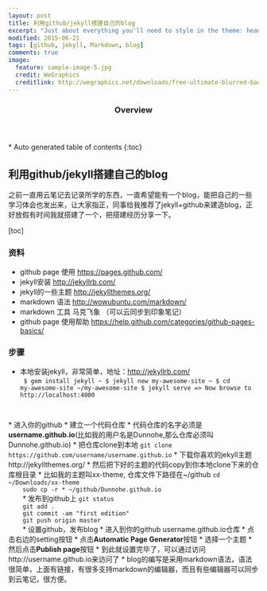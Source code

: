 ```yaml
---
layout: post
title: 利用github/jekyll搭建自己的blog
excerpt: "Just about everything you'll need to style in the theme: headings, paragraphs, blockquotes, tables, code blocks, and more."
modified: 2015-06-21
tags: [github, jekyll, Markdown, blog]
comments: true
image:
  feature: sample-image-5.jpg
  credit: WeGraphics
  creditlink: http://wegraphics.net/downloads/free-ultimate-blurred-background-pack/
---
```


<section id="table-of-contents" class="toc">
  <header>
    <h3>Overview</h3>
  </header>
<div id="drawer" markdown="1">
*  Auto generated table of contents
{:toc}
</div>
</section><!-- /#table-of-contents -->

## 利用github/jekyll搭建自己的blog
<p>之前一直用云笔记去记录所学的东西，一直希望能有一个blog，能把自己的一些学习体会也发出来，让大家指正，同事给我推荐了jekyll+github来建造blog，正好放假有时间我就搭建了一个，把搭建经历分享一下。</p>

[toc]
### 资料
* github page 使用 https://pages.github.com/
* jekyll安装  http://jekyllrb.com/	
* jekyll的一些主题 http://jekyllthemes.org/
* markdown 语法 http://wowubuntu.com/markdown/
* markdown 工具 马克飞象 （可以云同步到印象笔记）
* github page 使用帮助 https://help.github.com/categories/github-pages-basics/

### 步骤
* 本地安装jekyll，非常简单，地址：http://jekyllrb.com/	
<code> $ gem install jekyll
~ $ jekyll new my-awesome-site
~ $ cd my-awesome-site
~/my-awesome-site $ jekyll serve
 => Now browse to http://localhost:4000
</code> 
* 进入你的github
	* 建立一个代码仓库
	* 代码仓库的名字必须是<b>username.github.io</b>(比如我的用户名是Dunnohe,那么仓库必须叫Dunnohe.github.io)
	* 把仓库clone到本地
	<code>git clone https://github.com/username/username.github.io</code>	
* 下载你喜欢的jekyll主题 http://jekyllthemes.org/
* 然后把下好的主题的代码copy到你本地clone下来的仓库根目录
	* 比如我的主题叫xx-theme, 仓库文件下路径在~/github
	<code>cd ~/Downloads/xx-theme
	sudo cp -r * ~/github/Dunnohe.github.io
	</code>
* 发布到github上
	<code>git status
	git add .
	git commit -am "first edition"
	git push origin master
	</code>
* 设置github，发布blog
	* 进入到你的github username.github.io仓库
	* 点击右边的setting按钮
	* 点击<b>Automatic Page Generator</b>按钮
	* 选择一个主题
	* 然后点击<b>Publish page</b>按钮
* 到此就设置完毕了，可以通过访问http://username.github.io来访问了
* blog的编写是采用markdown语法，语法很简单，上面有链接，有很多支持markdown的编辑器，而且有些编辑器可以同步到云笔记，很方便。
	

